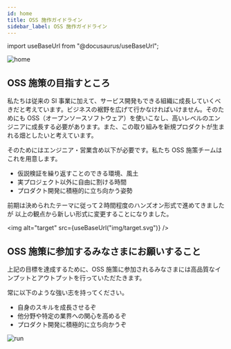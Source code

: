 ```yaml
---
id: home
title: OSS 施作ガイドライン
sidebar_label: OSS 施作ガイドライン
---
```


import useBaseUrl from "@docusaurus/useBaseUrl";

<div style={{ marginBottom: '20px' }}>
   <img
   alt="home"
   src={useBaseUrl("img/favicon.png")}
   />
</div>

## OSS 施策の目指すところ

私たちは従来の SI 事業に加えて、サービス開発もできる組織に成長していくべきだと考えています。ビジネスの裾野を広げて行かなければいけません。そのためにも OSS（オープンソースソフトウェア）を使いこなし、高いレベルのエンジニアに成長する必要があります。また、この取り組みを新規プロダクトが生まれる畑としたいと考えています。

そのためにはエンジニア・営業含め以下が必要です。私たち OSS 施策チームはこれを用意します。

- 仮説検証を繰り返すことのできる環境、風土
- 実プロジェクト以外に自由に割ける時間
- プロダクト開発に積極的に立ち向かう姿勢

前期は決められたテーマに従って２時間程度のハンズオン形式で進めてきましたが
以上の観点から新しい形式に変更することになりました。

<img
alt="target"
src={useBaseUrl("img/target.svg")}
/>

## OSS 施策に参加するみなさまにお願いすること

上記の目標を達成するために、OSS 施策に参加されるみなさまには高品質なインプットとアウトプットを行っていただたきます。

常に以下のような強い志を持ってください。

- 自身のスキルを成長させるぞ
- 他分野や特定の業界への関心を高めるぞ
- プロダクト開発に積極的に立ち向かうぞ

<div style={{ marginTop: '100px' }}>
<img
alt="run"
src={useBaseUrl("img/run.svg")}
/>
</div>

